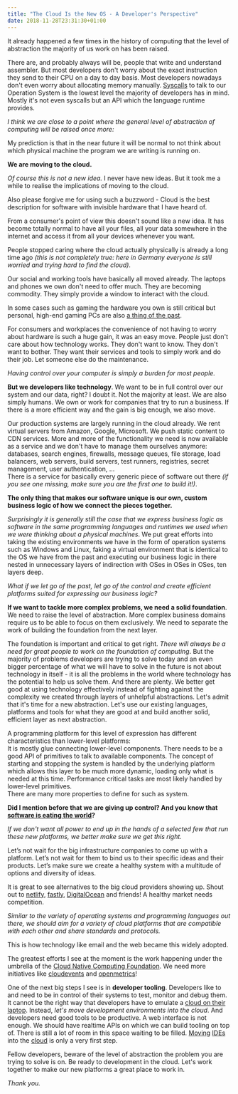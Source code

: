 ```yaml
---
title: "The Cloud Is the New OS - A Developer's Perspective"
date: 2018-11-28T23:31:30+01:00
---
```


It already happened a few times in the history of computing that the level of abstraction the majority of us work on has been raised.<!--more-->

There are, and probably always will be, people that write and understand assembler. But most developers don't worry about the exact instruction they send to their CPU on a day to day basis. Most developers nowadays don't even worry about allocating memory manually. [Syscalls](https://en.wikipedia.org/wiki/System_call) to talk to our Operation System is the lowest level the majority of developers has in mind. Mostly it's not even syscalls but an API which the language runtime provides.

_I think we are close to a point where the general level of abstraction of computing will be raised once more:_

My prediction is that in the near future it will be normal to not think about which physical machine the program we are writing is running on.

**We are moving to the cloud.**

*Of course this is not a new idea.* I never have new ideas. But it took me a while to realise the implications of moving to the cloud.

Also please forgive me for using such a buzzword - Cloud is the best description for software with invisible hardware that I have heard of.

From a consumer's point of view this doesn't sound like a new idea. It has become totally normal to have all your files, all your data somewhere in the internet and access it from all your devices whenever you want.

People stopped caring where the cloud actually physically is already a long time ago *(this is not completely true: here in Germany everyone is still worried and trying hard to find the cloud)*.

Our social and working tools have basically all moved already.  The laptops and phones we own don't need to offer much. They are becoming commodity. They simply provide a window to interact with the cloud.

In some cases such as gaming the hardware you own is still critical but personal, high-end gaming PCs are also [a thing of the past](https://en.wikipedia.org/wiki/Games_as_a_service).


For consumers and workplaces the convenience of not having to worry about hardware is such a huge gain, it was an easy move. People just don't care about how technology works. They don't want to know. They don't want to bother. They want their services and tools to simply work and do their job. Let someone else do the maintenance.

*Having control over your computer is simply a burden for most people.*

**But we developers like technology**. We want to be in full control over our system and our data, right? I doubt it. Not the majority at least. We are also simply humans. We own or work for companies that try to run a business. If there is a more efficient way and the gain is big enough, we also move.

Our production systems are largely running in the cloud already. We rent virtual servers from Amazon, Google, Microsoft. We push static content to CDN services. More and more of the functionality we need is now available as a service and we don't have to manage them ourselves anymore:<br>databases, search engines, firewalls, message queues, file storage, load balancers, web servers, build servers, test runners, registries, secret management, user authentication, …<br>There is a service for basically every generic piece of software out there *(if you see one missing, make sure you are the first one to build it!)*.

**The only thing that makes our software unique is our own, custom business logic of how we connect the pieces together.**

*Surprisingly it is generally still the case that we express business logic as software in the same programming languages and runtimes we used when we were thinking about a physical machines*. We put great efforts into taking the existing environments we have in the form of operation systems such as Windows and Linux, faking a virtual environment that is identical to the OS we have from the past and executing our business logic in there nested in unnecessary layers of indirection with OSes in OSes in OSes, ten layers deep.

*What if we let go of the past, let go of the control and create efficient platforms suited for expressing our business logic?*

**If we want to tackle more complex problems, we need a solid foundation**. We need to raise the level of abstraction. More complex business domains require us to be able to focus on them exclusively. We need to separate the work of building the foundation from the next layer.

The foundation is important and critical to get right. *There will always be a need for great people to work on the foundation of computing*. But the majority of problems developers are trying to solve today and an even bigger percentage of what we will have to solve in the future is not about technology in itself - it is all the problems in the world where technology has the potential to help us solve them. And there are plenty. We better get good at using technology effectively instead of fighting against the complexity we created through layers of unhelpful abstractions. Let's admit that it's time for a new abstraction. Let's use our existing languages, platforms and tools for what they are good at and build another solid, efficient layer as next abstraction.

A programming platform for this level of expression has different characteristics than lower-level platforms:<br>It is mostly glue connecting lower-level components. There needs to be a good API of primitives to talk to available components. The concept of starting and stopping the system is handled by the underlying platform which allows this layer to be much more dynamic, loading only what is needed at this time. Performance critical tasks are most likely handled by lower-level primitives.<br>There are many more properties to define for such as system.

**Did I mention before that we are giving up control? And you know that [software is eating the world](https://a16z.com/2016/08/20/why-software-is-eating-the-world/)?**

*If we don't want all power to end up in the hands of a selected few that run these new platforms, we better make sure we get this right.*

Let’s not wait for the big infrastructure companies to come up with a platform. Let’s not wait for them to bind us to their specific ideas and their products. Let’s make sure we create a healthy system with a multitude of options and diversity of ideas.

It is great to see alternatives to the big cloud providers showing up. Shout out to [netlify](https://www.netlify.com/), [fastly](https://www.fastly.com/), [DigitalOcean](https://www.digitalocean.com/) and friends! A healthy market needs competition.

*Similar to the variety of operating systems and programming languages out there, we should aim for a variety of cloud platforms that are compatible with each other and share standards and protocols.*

This is how technology like email and the web became this widely adopted.

The greatest efforts I see at the moment is the work happening under the umbrella of the [Cloud Native Computing Foundation](https://www.cncf.io/). We need more initiatives like [cloudevents](https://cloudevents.io/) and [openmetrics](https://openmetrics.io/)!


One of the next big steps I see is in **developer tooling**. Developers like to and need to be in control of their systems to test, monitor and debug them. It cannot be the right way that developers have to emulate a [cloud on their laptop](https://github.com/kubernetes/minikube). Instead, *let's move development environments into the cloud*. And developers need good tools to be productive. A web interface is not enough. We should have realtime APIs on which we can build tooling on top of.
There is still a lot of room in this space waiting to be filled. [Moving](https://codenvy.com/) [IDEs](https://coder.com/) into the [cloud](https://c9.io/announcement) is only a very first step.




Fellow developers, beware of the level of abstraction the problem you are trying to solve is on. Be ready to development in the cloud. Let's work together to make our new platforms a great place to work in.

*Thank you.*

